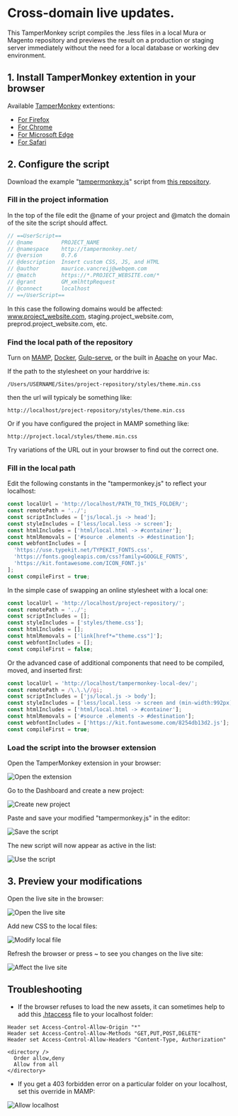 # Cross-domain live updates.

This TamperMonkey script compiles the .less files in a local Mura or Magento repository and previews the result on a production or staging server immediately without the need for a local database or working dev environment.

## 1. Install TamperMonkey extention in your browser

Available [TamperMonkey](https://www.tampermonkey.net/) extentions:
- [For Firefox](https://addons.mozilla.org/en-US/firefox/addon/tampermonkey/)
- [For Chrome](https://chrome.google.com/webstore/detail/tampermonkey/dhdgffkkebhmkfjojejmpbldmpobfkfo?hl=en)
- [For Microsoft Edge](https://www.microsoft.com/en-us/p/tampermonkey/9nblggh5162s?activetab=pivot:overviewtab)
- [For Safari](https://apps.apple.com/us/app/tampermonkey/id1482490089?mt=12)

## 2. Configure the script

Download the example "[tampermonkey.js](https://raw.githubusercontent.com/WoollyMittens/tampermonkey-local-dev/master/tampermonkey.js)" script from [this repository](https://github.com/WoollyMittens/tampermonkey-local-dev).

### Fill in the project information

In the top of the file edit the @name of your project and @match the domain of the site the script should affect.

```javascript
// ==UserScript==
// @name         PROJECT_NAME
// @namespace    http://tampermonkey.net/
// @version      0.7.6
// @description  Insert custom CSS, JS, and HTML
// @author       maurice.vancreij@webqem.com
// @match        https://*.PROJECT_WEBSITE.com/*
// @grant        GM_xmlhttpRequest
// @connect      localhost
// ==/UserScript==
```

In this case the following domains would be affected: www.project_website.com, staging.project_website.com, preprod.project_website.com, etc.

### Find the local path of the repository

Turn on [MAMP](https://www.mamp.info/en/downloads/), [Docker](https://www.docker.com/), [Gulp-serve](https://www.npmjs.com/package/gulp-serve), or the built in [Apache](https://websitebeaver.com/set-up-localhost-on-macos-high-sierra-apache-mysql-and-php-7-with-sslhttps) on your Mac.

If the path to the stylesheet on your harddrive is:

    /Users/USERNAME/Sites/project-repository/styles/theme.min.css

then the url will typicaly be something like:

    http://localhost/project-repository/styles/theme.min.css

Or if you have configured the project in MAMP something like:

    http://project.local/styles/theme.min.css

Try variations of the URL out in your browser to find out the correct one.

### Fill in the local path

Edit the following constants in the "tampermonkey.js" to reflect your localhost:

```javascript
const localUrl = 'http://localhost/PATH_TO_THIS_FOLDER/';
const remotePath = '../';
const scriptIncludes = ['js/local.js -> head'];
const styleIncludes = ['less/local.less -> screen'];
const htmlIncludes = ['html/local.html -> #container'];
const htmlRemovals = ['#source .elements -> #destination'];
const webfontIncludes = [
  'https://use.typekit.net/TYPEKIT_FONTS.css',
  'https://fonts.googleapis.com/css?family=GOOGLE_FONTS',
  'https://kit.fontawesome.com/ICON_FONT.js'
];
const compileFirst = true;
```

In the simple case of swapping an online stylesheet with a local one:

```javascript
const localUrl = 'http://localhost/project-repository/';
const remotePath = '../';
const scriptIncludes = [];
const styleIncludes = ['styles/theme.css'];
const htmlIncludes = [];
const htmlRemovals = ['link[href*="theme.css"]'];
const webfontIncludes = [];
const compileFirst = false;
```

Or the advanced case of additional components that need to be compiled, moved, and inserted first:

```javascript
const localUrl = 'http://localhost/tampermonkey-local-dev/';
const remotePath = /\.\.\//gi;
const scriptIncludes = ['js/local.js -> body'];
const styleIncludes = ['less/local.less -> screen and (min-width:992px)'];
const htmlIncludes = ['html/local.html -> #container'];
const htmlRemovals = ['#source .elements -> #destination'];
const webfontIncludes = ['https://kit.fontawesome.com/8254db13d2.js'];
const compileFirst = true;
```

### Load the script into the browser extension

Open the TamperMonkey extension in your browser:

![Open the extension](images/1_open_extension.png)

Go to the Dashboard and create a new project:

![Create new project](images/2_create_new_script.png)

Paste and save your modified "tampermonkey.js" in the editor:

![Save the script](images/3_save_the_script.png)

The new script will now appear as active in the list:

![Use the script](images/4_use_the_script.png)

## 3. Preview your modifications

Open the live site in the browser:

![Open the live site](images/5_open_live_site.png)

Add new CSS to the local files:

![Modify local file](images/6_modify_local_file.png)

Refresh the browser or press ~ to see you changes on the live site:

![Affect the live site](images/7_affect_the_live_site.png)

## Troubleshooting

- If the browser refuses to load the new assets, it can sometimes help to add this [.htaccess](.htaccess) file to your localhost folder:

```
Header set Access-Control-Allow-Origin "*"
Header set Access-Control-Allow-Methods "GET,PUT,POST,DELETE"
Header set Access-Control-Allow-Headers "Content-Type, Authorization"

<directory />
  Order allow,deny
  Allow from all
</directory>

```

- If you get a 403 forbidden error on a particular folder on your localhost, set this override in MAMP:

![Allow localhost](images/8_allow_localhost.png)

